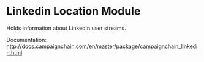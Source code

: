Linkedin Location Module
========================

Holds information about LinkedIn user streams.

Documentation: http://docs.campaignchain.com/en/master/package/campaignchain_linkedin.html
